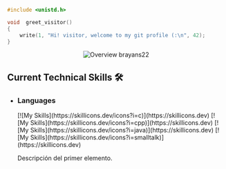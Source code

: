 ```c
#include <unistd.h>

void  greet_visitor()
{
    write(1, "Hi! visitor, welcome to my git profile (:\n", 42);
}
```

<p align="center">
  <img src = "https://github.com/brayans22/brayans22/assets/90729742/b3227c96-338a-4a32-999f-d9275f6e1251"       
       alt = "Overview brayans22">
</p>

## Current Technical Skills 🛠️

<ul>
    <li>
        <h3> Languages </h3>
            [![My Skills](https://skillicons.dev/icons?i=c)](https://skillicons.dev)
            [![My Skills](https://skillicons.dev/icons?i=cpp)](https://skillicons.dev)
            [![My Skills](https://skillicons.dev/icons?i=java)](https://skillicons.dev)
            [![My Skills](https://skillicons.dev/icons?i=smalltalk)](https://skillicons.dev)
        <p>Descripción del primer elemento.</p>
    </li>
</ul>


